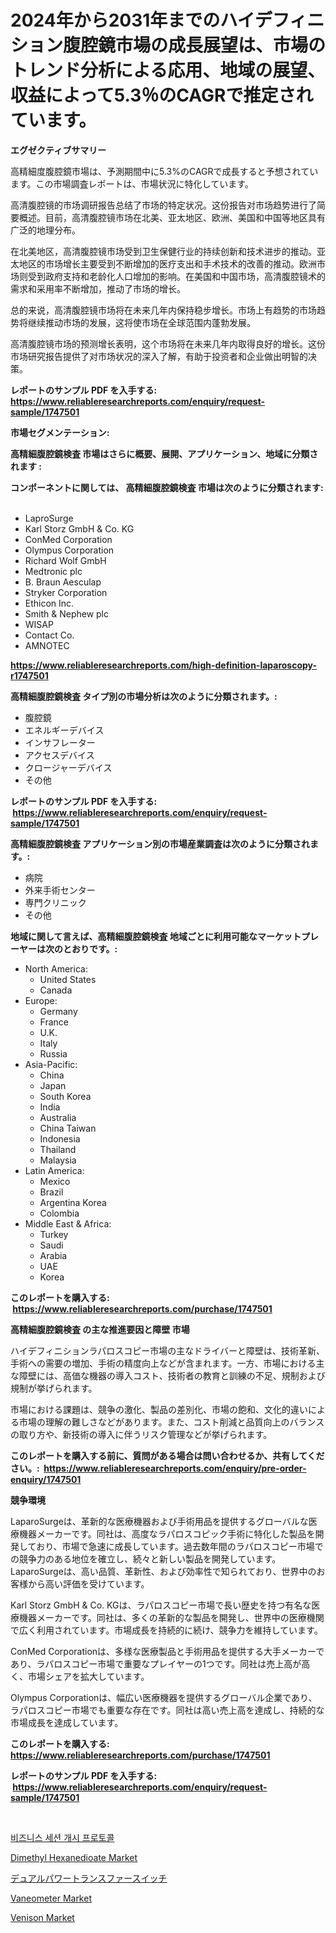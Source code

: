 <p><h1>2024年から2031年までのハイデフィニション腹腔鏡市場の成長展望は、市場のトレンド分析による応用、地域の展望、収益によって5.3％のCAGRで推定されています。</h1></p><p><strong>エグゼクティブサマリー</strong></p>
<p><p>高精細度腹腔鏡市場は、予測期間中に5.3%のCAGRで成長すると予想されています。この市場調査レポートは、市場状況に特化しています。</p><p>高清腹腔镜的市场调研报告总结了市场的特定状况。这份报告对市场趋势进行了简要概述。目前，高清腹腔镜市场在北美、亚太地区、欧洲、美国和中国等地区具有广泛的地理分布。</p><p>在北美地区，高清腹腔镜市场受到卫生保健行业的持续创新和技术进步的推动。亚太地区的市场增长主要受到不断增加的医疗支出和手术技术的改善的推动。欧洲市场则受到政府支持和老龄化人口增加的影响。在美国和中国市场，高清腹腔镜术的需求和采用率不断增加，推动了市场的增长。</p><p>总的来说，高清腹腔镜市场将在未来几年内保持稳步增长。市场上有趋势的市场趋势将继续推动市场的发展，这将使市场在全球范围内蓬勃发展。</p><p>高清腹腔镜市场的预测增长表明，这个市场将在未来几年内取得良好的增长。这份市场研究报告提供了对市场状况的深入了解，有助于投资者和企业做出明智的决策。</p></p>
<p><strong>レポートのサンプル PDF を入手する: <a href="https://www.reliableresearchreports.com/enquiry/request-sample/1747501">https://www.reliableresearchreports.com/enquiry/request-sample/1747501</a></strong></p>
<p><strong>市場セグメンテーション:</strong></p>
<p><strong> 高精細腹腔鏡検査 市場はさらに概要、展開、アプリケーション、地域に分類されます :</strong></p>
<p><strong>コンポーネントに関しては、 高精細腹腔鏡検査 市場は次のように分類されます: &nbsp;</strong></p>
<p><ul><li>LaproSurge</li><li>Karl Storz GmbH & Co. KG</li><li>ConMed Corporation</li><li>Olympus Corporation</li><li>Richard Wolf GmbH</li><li>Medtronic plc</li><li>B. Braun Aesculap</li><li>Stryker Corporation</li><li>Ethicon Inc.</li><li>Smith & Nephew plc</li><li>WISAP</li><li>Contact Co.</li><li>AMNOTEC</li></ul></p>
<p><strong><a href="https://www.reliableresearchreports.com/high-definition-laparoscopy-r1747501">https://www.reliableresearchreports.com/high-definition-laparoscopy-r1747501</a></strong></p>
<p><strong> 高精細腹腔鏡検査 タイプ別の市場分析は次のように分類されます。:</strong></p>
<p><ul><li>腹腔鏡</li><li>エネルギーデバイス</li><li>インサフレーター</li><li>アクセスデバイス</li><li>クロージャーデバイス</li><li>その他</li></ul></p>
<p><strong>レポートのサンプル PDF を入手する: &nbsp;<a href="https://www.reliableresearchreports.com/enquiry/request-sample/1747501">https://www.reliableresearchreports.com/enquiry/request-sample/1747501</a></strong></p>
<p><strong> 高精細腹腔鏡検査 アプリケーション別の市場産業調査は次のように分類されます。:</strong></p>
<p><ul><li>病院</li><li>外来手術センター</li><li>専門クリニック</li><li>その他</li></ul></p>
<p><strong>地域に関して言えば、高精細腹腔鏡検査 地域ごとに利用可能なマーケットプレーヤーは次のとおりです。:</strong></p>
<p><ul>
    <li>
        North America:
        <ul>
            <li>United States</li>
            <li>Canada</li>
        </ul>
    </li>
    <li>
        Europe:
        <ul>
            <li>Germany</li>
            <li>France</li>
            <li>U.K.</li>
            <li>Italy</li>
            <li>Russia</li>
        </ul>
    </li>
    <li>
        Asia-Pacific:
        <ul>
            <li>China</li>
            <li>Japan</li>
            <li>South Korea</li>
            <li>India</li>
            <li>Australia</li>
            <li>China Taiwan</li>
            <li>Indonesia</li>
            <li>Thailand</li>
            <li>Malaysia</li>
        </ul>
    </li>
    <li>
        Latin America:
        <ul>
            <li>Mexico</li>
            <li>Brazil</li>
            <li>Argentina Korea</li>
            <li>Colombia</li>
        </ul>
    </li>
    <li>
        Middle East & Africa:
        <ul>
            <li>Turkey</li>
            <li>Saudi</li>
            <li>Arabia</li>
            <li>UAE</li>
            <li>Korea</li>
        </ul>
    </li>
    </ul></p>
<p><strong>このレポートを購入する: &nbsp;<a href="https://www.reliableresearchreports.com/purchase/1747501">https://www.reliableresearchreports.com/purchase/1747501</a></strong></p>
<p><strong>高精細腹腔鏡検査 の主な推進要因と障壁 市場</strong></p>
<p><p>ハイデフィニションラパロスコピー市場の主なドライバーと障壁は、技術革新、手術への需要の増加、手術の精度向上などが含まれます。一方、市場における主な障壁には、高価な機器の導入コスト、技術者の教育と訓練の不足、規制および規制が挙げられます。</p><p>市場における課題は、競争の激化、製品の差別化、市場の飽和、文化的違いによる市場の理解の難しさなどがあります。また、コスト削減と品質向上のバランスの取り方や、新技術の導入に伴うリスク管理などが挙げられます。</p></p>
<p><strong>このレポートを購入する前に、質問がある場合は問い合わせるか、共有してください。:&nbsp; <a href="https://www.reliableresearchreports.com/enquiry/pre-order-enquiry/1747501">https://www.reliableresearchreports.com/enquiry/pre-order-enquiry/1747501</a></strong></p>
<p><strong>競争環境</strong></p>
<p><p>LaparoSurgeは、革新的な医療機器および手術用品を提供するグローバルな医療機器メーカーです。同社は、高度なラパロスコピック手術に特化した製品を開発しており、市場で急速に成長しています。過去数年間のラパロスコピー市場での競争力のある地位を確立し、続々と新しい製品を開発しています。LaparoSurgeは、高い品質、革新性、および効率性で知られており、世界中のお客様から高い評価を受けています。</p><p>Karl Storz GmbH & Co. KGは、ラパロスコピー市場で長い歴史を持つ有名な医療機器メーカーです。同社は、多くの革新的な製品を開発し、世界中の医療機関で広く利用されています。市場成長を持続的に続け、競争力を維持しています。</p><p>ConMed Corporationは、多様な医療製品と手術用品を提供する大手メーカーであり、ラパロスコピー市場で重要なプレイヤーの1つです。同社は売上高が高く、市場シェアを拡大しています。</p><p>Olympus Corporationは、幅広い医療機器を提供するグローバル企業であり、ラパロスコピー市場でも重要な存在です。同社は高い売上高を達成し、持続的な市場成長を達成しています。</p></p>
<p><strong>このレポートを購入する: &nbsp; <a href="https://www.reliableresearchreports.com/purchase/1747501">https://www.reliableresearchreports.com/purchase/1747501</a></strong></p>
<p><strong>レポートのサンプル PDF を入手する: &nbsp;<a href="https://www.reliableresearchreports.com/enquiry/request-sample/1747501">https://www.reliableresearchreports.com/enquiry/request-sample/1747501</a></strong><strong></strong></p>
<p>&nbsp;</p>
<p><p><a href="https://github.com/joannescott9078/Market-Research-Report-List-1/blob/main/5945001108918.md">비즈니스 세션 개시 프로토콜</a></p><p><a href="https://github.com/sonuprakash1/Market-Research-Report-List-3/blob/main/dimethyl-hexanedioate-market.md">Dimethyl Hexanedioate Market</a></p><p><a href="https://github.com/xemfu2379520/Market-Research-Report-List-2/blob/main/3266123122985.md">デュアルパワートランスファースイッチ</a></p><p><a href="https://github.com/yoshih12/Market-Research-Report-List-3/blob/main/vaneometer-market.md">Vaneometer Market</a></p><p><a href="https://issuu.com/reportprime-2/docs/venison-market-size-2030.pptx">Venison Market</a></p></p>